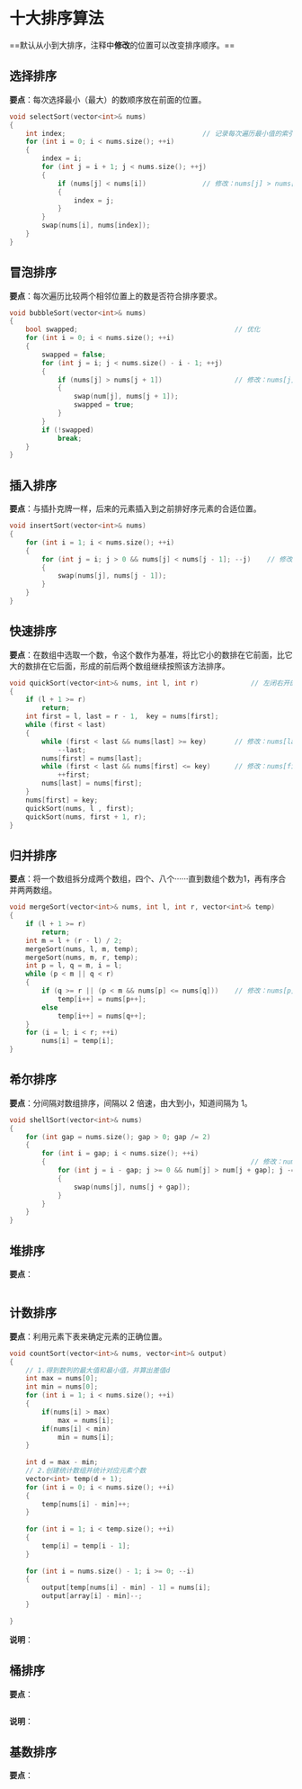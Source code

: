 # 十大排序算法

==默认从小到大排序，注释中**修改**的位置可以改变排序顺序。==

## 选择排序

**要点**：每次选择最小（最大）的数顺序放在前面的位置。

```cpp
void selectSort(vector<int>& nums)
{
    int index;									// 记录每次遍历最小值的索引
    for (int i = 0; i < nums.size(); ++i)
    {
        index = i;
        for (int j = i + 1; j < nums.size(); ++j)
        {
            if (nums[j] < nums[i])				// 修改：nums[j] > nums[i]
            {
                index = j;
            }
        }
        swap(nums[i], nums[index]);
    }
}
```

## 冒泡排序

**要点**：每次遍历比较两个相邻位置上的数是否符合排序要求。

```cpp
void bubbleSort(vector<int>& nums)
{
    bool swapped;										// 优化
    for (int i = 0; i < nums.size(); ++i)
    {
        swapped = false;
        for (int j = i; j < nums.size() - i - 1; ++j)
        {
            if (nums[j] > nums[j + 1]) 					// 修改：nums[j] < nums[j - 1]
            {
                swap(num[j], nums[j + 1]);
                swapped = true;
            }
        }
        if (!swapped)
            break;
    }
}
```

## 插入排序

**要点**：与插扑克牌一样，后来的元素插入到之前排好序元素的合适位置。

```cpp
void insertSort(vector<int>& nums)
{
    for (int i = 1; i < nums.size(); ++i)
    {
        for (int j = i; j > 0 && nums[j] < nums[j - 1]; --j)	// 修改：nums[j] > nums[j - 1]
        {
            swap(nums[j], nums[j - 1]);
        }
    }
}
```

## 快速排序

**要点**：在数组中选取一个数，令这个数作为基准，将比它小的数排在它前面，比它大的数排在它后面，形成的前后两个数组继续按照该方法排序。

```cpp
void quickSort(vector<int>& nums, int l, int r)				// 左闭右开的写法
{
    if (l + 1 >= r)
        return;
    int first = l, last = r - 1,  key = nums[first];
    while (first < last)
    {
        while (first < last && nums[last] >= key)		// 修改：nums[last] <= key
            --last;
        nums[first] = nums[last];
        while (first < last && nums[first] <= key)		// 修改：nums[first] >= key
            ++first;
        nums[last] = nums[first];
    }
    nums[first] = key;
    quickSort(nums, l , first);
    quickSort(nums, first + 1, r);
}
```

## 归并排序

**要点**：将一个数组拆分成两个数组，四个、八个······直到数组个数为1，再有序合并两两数组。

```cpp
void mergeSort(vector<int>& nums, int l, int r, vector<int>& temp)
{
	if (l + 1 >= r)
        return;
    int m = l + (r - l) / 2;
    mergeSort(nums, l, m, temp);
    mergeSort(nums, m, r, temp);
    int p = l, q = m, i = l;
    while (p < m || q < r)
    {
        if (q >= r || (p < m && nums[p] <= nums[q]))	// 修改：nums[p] >= nums[q]
            temp[i++] = nums[p++];
        else
            temp[i++] = nums[q++];
    }
    for (i = l; i < r; ++i)
        nums[i] = temp[i];
}
```

## 希尔排序

**要点**：分间隔对数组排序，间隔以 2 倍速，由大到小，知道间隔为 1。

```cpp
void shellSort(vector<int>& nums)
{
    for (int gap = nums.size(); gap > 0; gap /= 2)
    {
        for (int i = gap; i < nums.size(); ++i)
        {													// 修改：num[j] < num[j + gap]
            for (int j = i - gap; j >= 0 && num[j] > num[j + gap]; j -= gap)
            {
                swap(nums[j], nums[j + gap]);
            }
        }
    }
}
```

## 堆排序

**要点**：

```cpp
```

## 计数排序

**要点**：利用元素下表来确定元素的正确位置。

```cpp
void countSort(vector<int>& nums, vector<int>& output) 
{
	// 1.得到数列的最大值和最小值，并算出差值d
	int max = nums[0];
	int min = nums[0];
	for (int i = 1; i < nums.size(); ++i) 
    {
		if(nums[i] > max) 
			max = nums[i];
		if(nums[i] < min) 
			min = nums[i];
	}
    
	int d = max - min;
	// 2.创建统计数组并统计对应元素个数
	vector<int> temp(d + 1);
	for (int i = 0; i < nums.size(); ++i)
    {
        temp[nums[i] - min]++; 
    }	
    
    for (int i = 1; i < temp.size(); ++i)
    {
        temp[i] = temp[i - 1];
    }
    
    for (int i = nums.size() - 1; i >= 0; --i)
    {
        output[temp[nums[i] - min] - 1] = nums[i];
        output[array[i] - min]--;
    }
   
}
```

**说明**：

## 桶排序

**要点**：

```cpp
```

**说明**：

## 基数排序

**要点**：

```cpp
```

